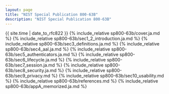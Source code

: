 ```yaml
---
layout: page
title: "NIST Special Publication 800-63B"
description: "NIST Special Publication 800-63B"
---
```


{{ site.time | date_to_rfc822 }}
{% include_relative sp800-63b/cover.ja.md %}
{% include_relative sp800-63b/sec1_2_introduction.ja.md %}
{% include_relative sp800-63b/sec3_definitions.ja.md %}
{% include_relative sp800-63b/sec4_aal.ja.md %}
{% include_relative sp800-63b/sec5_authenticators.ja.md %}
{% include_relative sp800-63b/sec6_lifecycle.ja.md %}
{% include_relative sp800-63b/sec7_session.ja.md %}
{% include_relative sp800-63b/sec8_security.ja.md %}
{% include_relative sp800-63b/sec9_privacy.md %}
{% include_relative sp800-63b/sec10_usability.md %}
{% include_relative sp800-63b/references.md %}
{% include_relative sp800-63b/appA_memorized.ja.md %}
